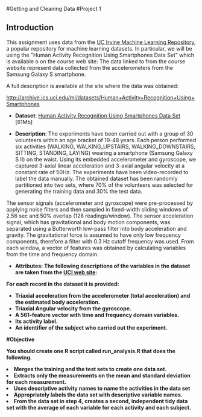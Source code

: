 #Getting and Cleaning Data
#Project 1
## Introduction

This assignment uses data from
the <a href="https://archive.ics.uci.edu/ml/datasets.html">UC Irvine Machine
Learning Repository</a>, a popular repository for machine learning
datasets. In particular, we will be using the "Human Activity Recognition Using Smartphones Data Set" which is available  o on the course web site: The data linked to from the course website represent data collected from the accelerometers from the Samsung Galaxy S smartphone. 

A full description is available at the site where the data was obtained: 

<a href="http://archive.ics.uci.edu/ml/datasets/Human+Activity+Recognition+Using+Smartphones">http://archive.ics.uci.edu/ml/datasets/Human+Activity+Recognition+Using+Smartphones</a>

* <b>Dataset</b>: <a href="https://d396qusza40orc.cloudfront.net/getdata%2Fprojectfiles%2FUCI%20HAR%20Dataset.zip ">Human Activity Recognition Using Smartphones Data Set</a> [61Mb]

* <b>Description</b>: The experiments have been carried out with a group of 30 volunteers within an age bracket of 19-48 years. Each person performed six activities (WALKING, WALKING_UPSTAIRS, WALKING_DOWNSTAIRS, SITTING, STANDING, LAYING) wearing a smartphone (Samsung Galaxy S II) on the waist. Using its embedded accelerometer and gyroscope, we captured 3-axial linear acceleration and 3-axial angular velocity at a constant rate of 50Hz. The experiments have been video-recorded to label the data manually. The obtained dataset has been randomly partitioned into two sets, where 70% of the volunteers was selected for generating the training data and 30% the test data. 

The sensor signals (accelerometer and gyroscope) were pre-processed by applying noise filters and then sampled in fixed-width sliding windows of 2.56 sec and 50% overlap (128 readings/window). The sensor acceleration signal, which has gravitational and body motion components, was separated using a Butterworth low-pass filter into body acceleration and gravity. The gravitational force is assumed to have only low frequency components, therefore a filter with 0.3 Hz cutoff frequency was used. From each window, a vector of features was obtained by calculating variables from the time and frequency domain.

* <b>Attributes:<b> The following descriptions of the variables in the dataset are taken
from
the <a href="http://archive.ics.uci.edu/ml/datasets/Human+Activity+Recognition+Using+Smartphones">UCI
web site</a>:

For each record in the dataset it is provided: 
- Triaxial acceleration from the accelerometer (total acceleration) and the estimated body acceleration. 
- Triaxial Angular velocity from the gyroscope. 
- A 561-feature vector with time and frequency domain variables. 
- Its activity label. 
- An identifier of the subject who carried out the experiment.



#Objective

You should create one R script called run_analysis.R that does the following. 
<li>Merges the training and the test sets to create one data set.
<li>Extracts only the measurements on the mean and standard deviation for each measurement. 
<li>Uses descriptive activity names to name the activities in the data set
<li>Appropriately labels the data set with descriptive variable names. 
<li>From the data set in step 4, creates a second, independent tidy data set with the average of each variable for each activity and each subject.

